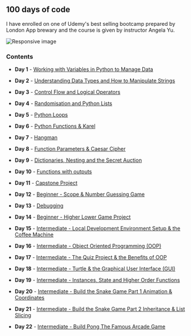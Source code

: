 ## 100 days of code 

I have enrolled on one of Udemy's best selling bootcamp prepared by London App brewary and the course is given by  instructor Angela Yu.

<img src="https://blog.hyperiondev.com/wp-content/uploads/2018/11/Blog-100DaysOfCode.jpg" class="img-responsive" alt="Responsive image" width=auto height=auto>

### Contents
- <b>Day 1</b> - [Working with Variables in Python to Manage Data](https://github.com/yaredow/100_days_of_python_coding/tree/master/Day%201)

- <b>Day 2</b> - [Understanding Data Types and How to Manipulate Strings](https://github.com/yaredow/100_days_of_python_coding/tree/master/Day%202)

- <b>Day 3</b> - [Control Flow and Logical Operators](https://github.com/yaredow/100_days_of_python_coding/tree/master/Day%203)

- <b>Day 4</b> - [Randomisation and Python Lists](https://github.com/yaredow/100_days_of_python_coding/tree/master/Day%204)

- <b>Day 5</b> - [Python Loops](https://github.com/yaredow/100_days_of_python_coding/tree/master/Day%205)

- <b>Day 6</b> - [Python Functions & Karel](https://github.com/yaredow/100_days_of_python_coding/tree/master/Day%206)

- <b>Day 7</b> - [Hangman](https://github.com/yaredow/100_days_of_python_coding/tree/master/Day%207)

- <b>Day 8</b> - [Function Parameters & Caesar Cipher](https://github.com/yaredow/100_days_of_python_coding/tree/master/Day%208)

- <b>Day 9</b> - [Dictionaries, Nesting and the Secret Auction](https://github.com/yaredow/100_days_of_python_coding/tree/master/Day%209)
- <b>Day 10</b> - [Functions with outputs](https://github.com/yaredow/100_days_of_python_coding/tree/master/Day%2010)
- <b>Day 11</b> - [Capstone Project](https://github.com/yaredow/100_days_of_python_coding/tree/master/Day%2011)
- <b>Day 12</b> - [Beginner - Scope & Number Guessing Game](https://github.com/yaredow/100_days_of_python_coding/tree/master/Day%2012)
- <b>Day 13</b> - [Debugging](https://github.com/yaredow/100_days_of_python_coding/tree/master/Day%2013)
- <b>Day 14</b> - [Beginner - Higher Lower Game Project](https://github.com/yaredow/100_days_of_python_coding/tree/master/Day%2014)
- <b>Day 15</b> - [Intermediate - Local Development Environment Setup & the Coffee Machine](https://github.com/yaredow/100_days_of_python_coding/tree/master/Day%2015)
- <b>Day 16</b> - [Intermediate - Object Oriented Programming (OOP)](https://github.com/yaredow/100_days_of_python_coding/tree/master/Day%2016)
- <b>Day 17</b> - [Intermediate - The Quiz Project & the Benefits of OOP](https://github.com/yaredow/100_days_of_python_coding/tree/master/Day%2017)
- <b>Day 18</b> - [Intermediate - Turtle & the Graphical User Interface (GUI)](https://github.com/yaredow/100_days_of_python_coding/tree/master/Day%2018)
- <b>Day 19</b> - [Intermediate - Instances, State and Higher Order Functions](https://github.com/yaredow/100_days_of_python_coding/tree/master/Day%2019)
- <b>Day 20</b> - [Intermediate - Build the Snake Game Part 1 Animation & Coordinates](https://github.com/yaredow/100_days_of_python_coding/tree/master/Day%2020)
- <b>Day 21</b> - [Intermediate - Build the Snake Game Part 2 Inheritance & List Slicing](https://github.com/yaredow/100_days_of_python_coding/tree/master/Day%2021)
- <b>Day 22</b> - [Intermediate - Build Pong The Famous Arcade Game](https://github.com/yaredow/100_days_of_python_coding/tree/master/Day%2022)